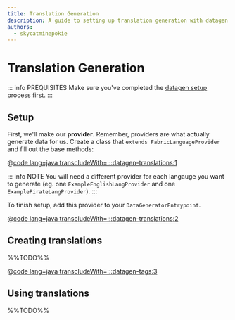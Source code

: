 ```yaml
---
title: Translation Generation
description: A guide to setting up translation generation with datagen.
authors:
  - skycatminepokie
---
```


# Translation Generation

::: info PREQUISITES
Make sure you've completed the [datagen setup](./setup) process first.
:::

## Setup

First, we'll make our **provider**. Remember, providers are what actually generate data for us. Create a class that `extends FabricLanguageProvider` and fill out the base methods:

@[code lang=java transcludeWith=:::datagen-translations:1](@/reference/latest/src/client/java/com/example/docs/datagen/FabricDocsReferenceEnglishLangProvider.java)

::: info NOTE
You will need a different provider for each langauge you want to generate (eg. one `ExampleEnglishLangProvider` and one `ExamplePirateLangProvider`).
:::

To finish setup, add this provider to your `DataGeneratorEntrypoint`.

@[code lang=java transcludeWith=:::datagen-translations:2](@/reference/latest/src/client/java/com/example/docs/datagen/FabricDocsReferenceLangGenerator.java)

## Creating translations

%%TODO%%

@[code lang=java transcludeWith=:::datagen-tags:3](@/reference/latest/src/client/java/com/example/docs/datagen/FabricDocsReferenceItemTagProvider.java)

## Using translations

%%TODO%%